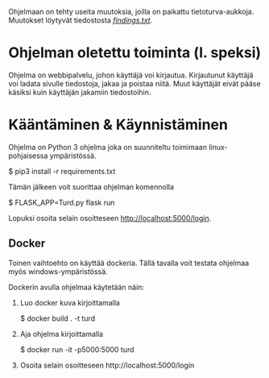 Ohjelmaan on tehty useita muutoksia, joilla on paikattu tietoturva-aukkoja. Muutokset löytyvät tiedostosta [*findings.txt*](findings.md).

# Ohjelman oletettu toiminta (l. speksi)

Ohjelma on webbipalvelu, johon käyttäjä voi kirjautua. Kirjautunut käyttäjä voi
ladata sivulle tiedostoja, jakaa ja poistaa niitä. Muut käyttäjät eivät pääse
käsiksi kuin käyttäjän jakamiin tiedostoihin.

# Kääntäminen & Käynnistäminen

Ohjelma on Python 3 ohjelma joka on suunniteltu toimimaan linux-pohjaisessa
ympäristössä.

   $ pip3 install -r requirements.txt

Tämän jälkeen voit suorittaa ohjelman komennolla 

   $ FLASK_APP=Turd.py flask run

Lopuksi osoita selain osoitteseen <http://localhost:5000/login>.

## Docker

Toinen vaihtoehto on käyttää dockeria. Tällä tavalla voit testata
ohjelmaa myös windows-ympäristössä.

Dockerin avulla ohjelmaa käytetään näin:

1) Luo docker kuva kirjoittamalla

   $ docker build . -t turd

2) Aja ohjelma kirjoittamalla

   $ docker run -it -p5000:5000 turd

3) Osoita selain osoitteseen http://localhost:5000/login


